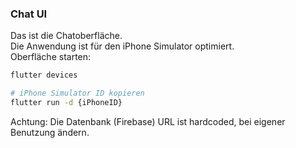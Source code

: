 ### Chat UI
Das ist die Chatoberfläche.  
Die Anwendung ist für den iPhone Simulator optimiert.  
Oberfläche starten:  

```bash
flutter devices

# iPhone Simulator ID kopieren 
flutter run -d {iPhoneID}
```
Achtung: Die Datenbank (Firebase) URL ist hardcoded, bei eigener Benutzung ändern.
